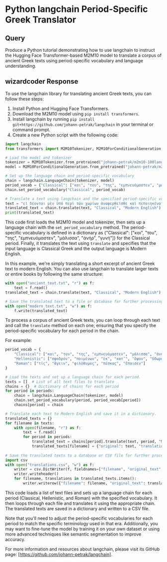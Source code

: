 # Python langchain Period-Specific Greek Translator

## Query

Produce a Python tutorial demonstrating how to use langchain to instruct the Hugging Face Transformer-based M2M10 model to translate a corpus of ancient Greek texts using period-specific vocabulary and language understanding.

## wizardcoder Response

To use the langchain library for translating ancient Greek texts, you can follow these steps:

1. Install Python and Hugging Face Transformers.
2. Download the M2M10 model using `pip install transformers`.
3. Install langchain by running `pip install git+https://github.com/johann-petrak/langchain` in your terminal or command prompt.
4. Create a new Python script with the following code:

```python
import langchain
from transformers import M2M10Tokenizer, M2M10ForConditionalGeneration

# Load the model and tokenizer
tokenizer = M2M10Tokenizer.from_pretrained("johann-petrak/m2m10-100langs-ft-ancient-greek")
model = M2M10ForConditionalGeneration.from_pretrained("johann-petrak/m2m10-100langs-ft-ancient-greek")

# Set up the language chain and period-specific vocabulary
chain = langchain.LanguageChain(tokenizer, model)
period_vocab = {"Classical": ["και", "του", "της", "εμπνευόμαστεν", "μάλισσα", "ἀνήρ", "γυνή"]}
chain.set_period_vocabulary("Classical", period_vocab)

# Translate a text using langchain and the specified period-specific vocabulary
text = "εἰ δέονται μὲν ὑπό περὶ τῶν χωρίων ἀναφερθεῖσθε καὶ πεποιηκέναι ὁ πολυτάξις ὅς ἐστίν, μὴ περὶ γόνυσος ἀναφερθεῖσθε, οὐδὲ ὑποτακτῖς."
translated_text = chain.translate(text, "Classical", "Modern English")
print(translated_text)
```

This code first loads the M2M10 model and tokenizer, then sets up a language chain with the `set_period_vocabulary` method. The period-specific vocabulary is defined in a dictionary as {"Classical": ["και", "του", "της", "εμπνευόμαστεν", "μάλισσα", "ἀνήρ", "γυνή"]} for the Classical period. Finally, it translates the text using `translate` and specifies that the input language is Classical Greek and the output language is Modern English.

In this example, we're simply translating a short excerpt of ancient Greek text to modern English. You can also use langchain to translate larger texts or entire books by following the same structure:

```python
with open("ancient_text.txt", "r") as f:
    text = f.read()
translated_text = chain.translate(text, "Classical", "Modern English")

# Save the translated text to a file or database for further processing or analysis.
with open("modern_text.txt", "w") as f:
    f.write(translated_text)
```

To process a corpus of ancient Greek texts, you can loop through each text and call the `translate` method on each one, ensuring that you specify the period-specific vocabulary for each period in the chain.

For example:

```python
period_vocab = {
    "Classical": ["και", "του", "της", "εμπνευόμαστεν", "μάλισσα", "ἀνήρ", "γυνή"],
    "Hellenistic": ["σφοδρόν", "ποιμένων", "ἐκ", "κατ’", "ὄψον", "ὕδωρα", "χεῖρας"],
    "Roman": ["τίς", "ἄγειν", "φιλόθυμος", "πέσκας", "ἔπαισεν"]
}

# Load the texts and set up a language chain for each period.
texts = []  # List of all text files to translate
chains = {}  # Dictionary of chains for each period
for period in periods:
    chain = langchain.LanguageChain(tokenizer, model)
    chain.set_period_vocabulary(period, period_vocab[period])
    chains[period] = chain

# Translate each text to Modern English and save it in a dictionary.
translated_texts = {}
for filename in texts:
    with open(filename, "r") as f:
        text = f.read()
        for period in periods:
            translated_text = chains[period].translate(text, period, "Modern English")
            translated_texts[filename] = {"original": text, "translation": translated_text}
    
# Save the translated texts to a database or CSV file for further processing.
import csv
with open("translations.csv", "w") as f:
    writer = csv.DictWriter(f, fieldnames=["filename", "original_text", "modern_text"])
    writer.writeheader()
    for filename, translations in translated_texts.items():
        writer.writerow({"filename": filename, "original_text": translations["original"], "modern_text": translations["translation"]})
```

This code loads a list of text files and sets up a language chain for each period (Classical, Hellenistic, and Roman) with the specified vocabulary. It then loops through each file and translates it using the appropriate chain. The translated texts are saved in a dictionary and written to a CSV file.

Note that you'll need to adjust the period-specific vocabularies for each period to match the specific terminology used in that era. Additionally, you may want to fine-tune the model by training it on your own dataset or using more advanced techniques like semantic segmentation to improve accuracy.

For more information and resources about langchain, please visit its GitHub page: [https://github.com/johann-petrak/langchain].
